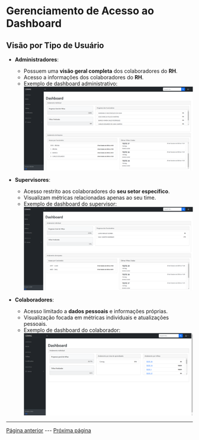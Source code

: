 # Gerenciamento de Acesso ao Dashboard

## Visão por Tipo de Usuário

- **Administradores**:
   - Possuem uma **visão geral completa** dos colaboradores do **RH**.
   - Acesso a informações dos colaboradores do **RH**.
   - Exemplo de dashboard administrativo:
      ![Dashboard do Administrador](/documentacao/imgs_documentacao/dashboardADM.png)

- **Supervisores**:
   - Acesso restrito aos colaboradores do **seu setor específico**.
   - Visualizam métricas relacionadas apenas ao seu time.
   - Exemplo de dashboard do supervisor:
      ![Dashboard do Supervisor](/documentacao/imgs_documentacao/dashboardSUP.png)

- **Colaboradores**:
   - Acesso limitado a **dados pessoais** e informações próprias.
   - Visualização focada em métricas individuais e atualizações pessoais.
   - Exemplo de dashboard do colaborador:
      ![Dashboard do Colaborador](/documentacao/imgs_documentacao/dashboardCOL.png)

---

[Página anterior](/documentacao/markdownGestores/login.md) --- [Próxima página](/documentacao/markdownGestores/cadastros.md)
